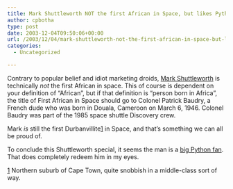 ```yaml
---
title: Mark Shuttleworth NOT the first African in Space, but likes Python
author: cpbotha
type: post
date: 2003-12-04T09:50:06+00:00
url: /2003/12/04/mark-shuttleworth-not-the-first-african-in-space-but-likes-python/
categories:
  - Uncategorized

---
```

Contrary to popular belief and idiot marketing droids, [Mark Shuttleworth][1] is technically _not_ the first African in space. This of course is dependent on your definition of &#8220;African&#8221;, but if that definition is &#8220;person born in Africa&#8221;, the title of First African in Space should go to Colonel Patrick Baudry, a French dude who was born in Douala, Cameroon on March 6, 1946. Colonel Baudry was part of the 1985 space shuttle Discovery crew.

Mark _is_ still the first Durbanvillite[1] in Space, and that&#8217;s something we can all be proud of.

To conclude this Shuttleworth special, it seems the man is a [big Python fan][2]. That does completely redeem him in my eyes.

[1] Northern suburb of Cape Town, quite snobbish in a middle-class sort of way.

 [1]: http://www.markshuttleworth.com/
 [2]: http://www.markshuttleworth.com/bounty.html
